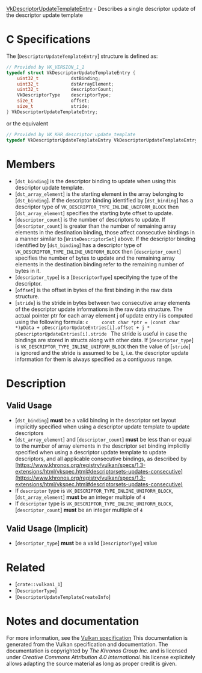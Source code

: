 [VkDescriptorUpdateTemplateEntry](https://www.khronos.org/registry/vulkan/specs/1.3-extensions/man/html/VkDescriptorUpdateTemplateEntry.html) - Describes a single descriptor update of the descriptor update template

# C Specifications
The [`DescriptorUpdateTemplateEntry`] structure is defined as:
```c
// Provided by VK_VERSION_1_1
typedef struct VkDescriptorUpdateTemplateEntry {
    uint32_t            dstBinding;
    uint32_t            dstArrayElement;
    uint32_t            descriptorCount;
    VkDescriptorType    descriptorType;
    size_t              offset;
    size_t              stride;
} VkDescriptorUpdateTemplateEntry;
```
or the equivalent
```c
// Provided by VK_KHR_descriptor_update_template
typedef VkDescriptorUpdateTemplateEntry VkDescriptorUpdateTemplateEntryKHR;
```

# Members
- [`dst_binding`] is the descriptor binding to update when using this descriptor update template.
- [`dst_array_element`] is the starting element in the array belonging to [`dst_binding`]. If the descriptor binding identified by [`dst_binding`] has a descriptor type of `VK_DESCRIPTOR_TYPE_INLINE_UNIFORM_BLOCK` then [`dst_array_element`] specifies the starting byte offset to update.
- [`descriptor_count`] is the number of descriptors to update. If [`descriptor_count`] is greater than the number of remaining array elements in the destination binding, those affect consecutive bindings in a manner similar to [`WriteDescriptorSet`] above. If the descriptor binding identified by [`dst_binding`] has a descriptor type of `VK_DESCRIPTOR_TYPE_INLINE_UNIFORM_BLOCK` then [`descriptor_count`] specifies the number of bytes to update and the remaining array elements in the destination binding refer to the remaining number of bytes in it.
- [`descriptor_type`] is a [`DescriptorType`] specifying the type of the descriptor.
- [`offset`] is the offset in bytes of the first binding in the raw data structure.
- [`stride`] is the stride in bytes between two consecutive array elements of the descriptor update informations in the raw data structure. The actual pointer ptr for each array element j of update entry i is computed using the following formula: ```c     const char *ptr = (const char *)pData + pDescriptorUpdateEntries[i].offset + j * pDescriptorUpdateEntries[i].stride ``` The stride is useful in case the bindings are stored in structs along with other data. If [`descriptor_type`] is `VK_DESCRIPTOR_TYPE_INLINE_UNIFORM_BLOCK` then the value of [`stride`] is ignored and the stride is assumed to be `1`, i.e. the descriptor update information for them is always specified as a contiguous range.

# Description
## Valid Usage
-  [`dst_binding`] **must**  be a valid binding in the descriptor set layout implicitly specified when using a descriptor update template to update descriptors
-  [`dst_array_element`] and [`descriptor_count`] **must**  be less than or equal to the number of array elements in the descriptor set binding implicitly specified when using a descriptor update template to update descriptors, and all applicable consecutive bindings, as described by [https://www.khronos.org/registry/vulkan/specs/1.3-extensions/html/vkspec.html#descriptorsets-updates-consecutive](https://www.khronos.org/registry/vulkan/specs/1.3-extensions/html/vkspec.html#descriptorsets-updates-consecutive)
-    If `descriptor` type is `VK_DESCRIPTOR_TYPE_INLINE_UNIFORM_BLOCK`, [`dst_array_element`] **must**  be an integer multiple of `4`
-    If `descriptor` type is `VK_DESCRIPTOR_TYPE_INLINE_UNIFORM_BLOCK`, [`descriptor_count`] **must**  be an integer multiple of `4`

## Valid Usage (Implicit)
-  [`descriptor_type`] **must**  be a valid [`DescriptorType`] value

# Related
- [`crate::vulkan1_1`]
- [`DescriptorType`]
- [`DescriptorUpdateTemplateCreateInfo`]

# Notes and documentation
For more information, see the [Vulkan specification](https://www.khronos.org/registry/vulkan/specs/1.3-extensions/html/vkspec.html)
This documentation is generated from the Vulkan specification and documentation.
The documentation is copyrighted by *The Khronos Group Inc.* and is licensed under *Creative Commons Attribution 4.0 International*.
his license explicitely allows adapting the source material as long as proper credit is given.
        